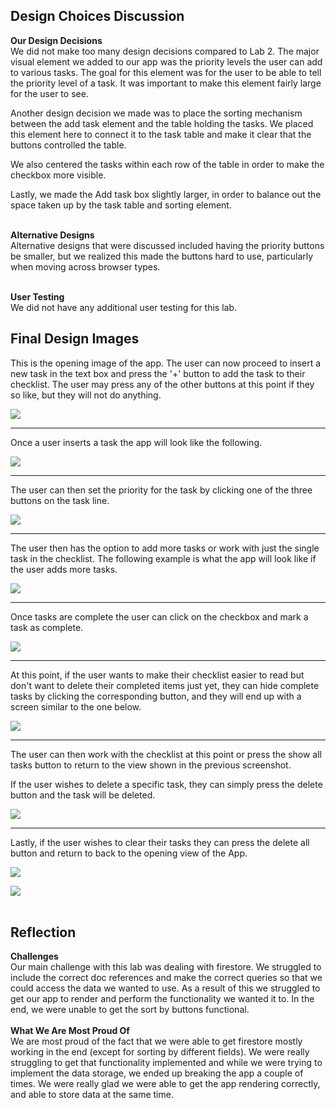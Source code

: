 Design Choices Discussion
------------------------------------------------------
**Our Design Decisions** <br>
We did not make too many design decisions compared to Lab 2. The major visual element we added to our app was the 
priority levels the user can add to various tasks. The goal for this element was for the user to be able to tell the
priority level of a task. It was important to make this element fairly large for the user to see.

Another design decision we made was to place the sorting mechanism between the add task element and the table holding 
the tasks. We placed this element here to connect it to the task table and make it clear that the buttons controlled the
table.

We also centered the tasks within each row of the table in order to make the checkbox more visible.

Lastly, we made the Add task box slightly larger, in order to balance out the space taken up by the task table and 
sorting element.
<br>
<br>

**Alternative Designs** <br>
Alternative designs that were discussed included having the priority buttons be smaller, but we realized this made the
buttons hard to use, particularly when moving across browser types. 
<br>
<br>

**User Testing** <br>
We did not have any additional user testing for this lab.

Final Design Images
------------------------------------------------------
This is the opening image of the app. The user can now proceed to insert a new task in the text box and press the '+'
button to add the task to their checklist. The user may press any of the other buttons at this point if they so like, but
they will not do anything.

![](docs/Screenshots/openApp.png)

-----

Once a user inserts a task the app will look like the following.

![](docs/Screenshots/oneTask.png)

----

The user can then set the priority for the task by clicking one of the three buttons on the task line.

![](docs/Screenshots/oneTask_priority.png)

----

The user then has the option to add more tasks or work with just the single task in the checklist. The following example 
is what the app will look like if the user adds more tasks.

![](docs/Screenshots/moreTasks.png)

----

Once tasks are complete the user can click on the checkbox and mark a task as complete.

![](docs/Screenshots/someChecked.png)

----

At this point, if the user wants to make their checklist easier to read but don't want to delete their completed items 
just yet, they can hide complete tasks by clicking the corresponding button, and they will end up with a screen similar 
to the one below.

![](docs/Screenshots/hideCompleted.png)

----

The user can then work with the checklist at this point or press the show all tasks button to return to the view shown 
in the previous screenshot.

If the user wishes to delete a specific task, they can simply press the delete button and the task will be deleted.

![](docs/Screenshots/deleteTask.png)

----

Lastly, if the user wishes to clear their tasks they can press the delete all button and return to back to the opening 
view of the App.

![](docs/Screenshots/allChecked.png)

![](docs/Screenshots/openApp.png)
<br><br>

Reflection
------------------------------------------------------
**Challenges**<br>
Our main challenge with this lab was dealing with firestore. We struggled to include the correct doc references and make
the correct queries so that we could access the data we wanted to use. As a result of this we struggled to get our app
to render and perform the functionality we wanted it to. In the end, we were unable to get the sort by buttons functional.
<br>
<br>
**What We Are Most Proud Of**<br>
We are most proud of the fact that we were able to get firestore mostly working in the end (except for sorting by different 
fields). We were really struggling to get that functionality implemented and while we were trying to implement the data storage, 
we ended up breaking the app a couple of times. We were really glad we were able to get the app rendering correctly, and 
able to store data at the same time.